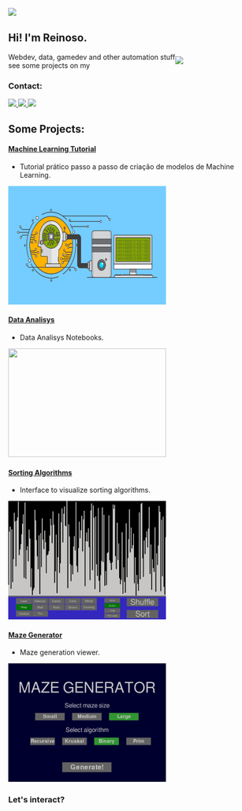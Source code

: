  <p>
    <img src="https://skillicons.dev/icons?i=py,cs,django,flask,dotnet,git" />
</p>

## Hi! I'm Reinoso. 

<div style="display: flex; align-items:center;">
 <span style="vertical-align:middle"> Webdev, data, gamedev and other automation stuff<br>see some projects on my  </span>
 <a  href="[https://reinosoweb.vercel.app/">
  <img  src="https://img.shields.io/badge/website-007BFC?style=flat"/>
 </a>
</div>

### Contact:

<a href="https://www.linkedin.com/in/lucas-reinoso-9133b3194/">
 <img src="https://img.shields.io/badge/Linkedin-0077B5?style=flat&logo=linkedin&logoColor=white" />
</a>
<a href="https://www.youtube.com/channel/UCDzklJo7fDnohdvQJN8rIfQ">
 <img src="https://img.shields.io/badge/Reinoso-FF0000?style=flat&logo=youtube&logoColor=white" />
</a>
<a href="lucas.reinoso.br@gmail.com">
 <img src="https://img.shields.io/badge/lucas.reinoso.br@gmail.com-D14836?style=flat&logo=gmail&logoColor=white" />
</a>




## Some Projects:

#### [Machine Learning Tutorial](https://github.com/EuReinoso/MachineLearning-Tutorial)
- Tutorial prático passo a passo de criação de modelos de Machine Learning.
<img src= "https://github.com/EuReinoso/MachineLearning-Tutorial/blob/master/assets/ML.jpg" width = "320" height = "240" />

#### [Data Analisys](https://github.com/EuReinoso/Data-Analisys)
- Data Analisys Notebooks.
<img src= "https://user-images.githubusercontent.com/77119687/122305587-89355480-cedd-11eb-87aa-72df7c485a60.png" width = "320" height = "220" />

#### [Sorting Algorithms](https://github.com/EuReinoso/Sorting-Algorithms)
- Interface to visualize sorting algorithms.
<img src= "https://github.com/EuReinoso/Sorting-Algorithms/blob/master/assets/heap.gif" width = "320" height = "240" />

#### [Maze Generator](https://github.com/EuReinoso/Maze-Generator)
- Maze generation viewer.
<img src= "https://github.com/EuReinoso/Maze-Generator/blob/master/assets/large.gif" width = "320" height = "240" />
  
### Let's interact?
